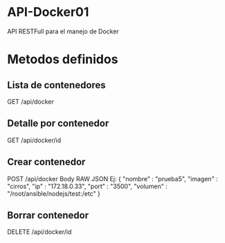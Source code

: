 # API-Docker01
API RESTFull para el manejo de Docker

# Metodos definidos
## Lista de contenedores
GET /api/docker

## Detalle por contenedor
GET /api/docker/id

## Crear contenedor
POST /api/docker
Body RAW JSON
Ej:
{
  "nombre" : "prueba5",
  "imagen" : "cirros",
  "ip" : "172.18.0.33",
  "port" : "3500",
  "volumen" :  "/root/ansible/nodejs/test:/etc"
}

## Borrar contenedor
DELETE /api/docker/id
